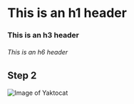# This is an h1 header

### This is an h3 header

###### This is an h6 header

## Step 2

![Image of Yaktocat](https://octodex.github.com/images/yaktocat.png)
